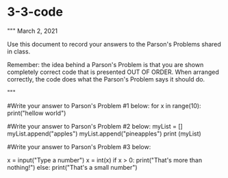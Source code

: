 # 3-3-code
"""
March 2, 2021

Use this document to record your answers to the Parson's Problems
shared in class.

Remember: the idea behind a Parson's Problem is that you are
shown completely correct code that is presented OUT OF ORDER.
When arranged correctly, the code does what the Parson's Problem
says it should do.

"""


#Write your answer to Parson's Problem #1 below:
for x in range(10):
    print("hellow world")

#Write your answer to Parson's Problem #2 below:
myList = []
myList.append("apples")
myList.append("pineapples")
print (myList)

#Write your answer to Parson's Problem #3 below:

x = input("Type a number")
x = int(x)
if x > 0:
    print("That's more than nothing!")
else:
    print("That's a small number")
    
